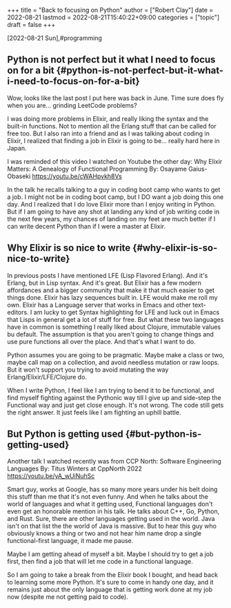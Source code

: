 +++
title = "Back to focusing on Python"
author = ["Robert Clay"]
date = 2022-08-21
lastmod = 2022-08-21T15:40:22+09:00
categories = ["topic"]
draft = false
+++

<span class="timestamp-wrapper"><span class="timestamp">[2022-08-21 Sun]</span></span>,#programming


## Python is not perfect but it what I need to focus on for a bit {#python-is-not-perfect-but-it-what-i-need-to-focus-on-for-a-bit}

Wow, looks like the last post I put here was back in June. Time sure does fly
when you are... grinding LeetCode problems?

I was doing more problems in Elixir, and really liking the syntax and the
built-in functions. Not to mention all the Erlang stuff that can be called
for free too. But I also ran into a friend and as I was talking about coding
in Elixir, I realized that finding a job in Elixir is going to be... really
hard here in Japan.

I was reminded of this video I watched on Youtube the other day:
Why Elixir Matters: A Genealogy of Functional Programming
By: Osayame Gaius-Obaseki
<https://youtu.be/cWAHpvkh8Vs>

In the talk he recalls talking to a guy in coding boot camp who wants to get
a job. I might not be in coding boot camp, but I DO want a job doing this
one day. And I realized that I do love Elixir more than I enjoy writing in
Python. But if I am going to have any shot at landing any kind of job
writing code in the next few years, my chances of landing on my feet are
much better if I can write decent Python than if I were a master at Elixir.


## Why Elixir is so nice to write {#why-elixir-is-so-nice-to-write}

In previous posts I have mentioned LFE (Lisp Flavored Erlang). And it's
Erlang, but in Lisp syntax. And it's great. But Elixir has a few modern
affordances and a bigger community that make it that much easier to get
things done. Elixir has lazy sequences built in. LFE would make me roll my
own. Elixir has a Language server that works in Emacs and other
text-editors. I am lucky to get Syntax highlighting for LFE and luck out in
Emacs that Lisps in general get a lot of stuff for free. But what these two
languages have in common is something I really liked about Clojure,
immutable values bu default. The assumption is that you aren't going to
change things and use pure functions all over the place. And that's what I
want to do.

Python assumes you are going to be pragmatic. Maybe make a class or two,
maybe call map on a collection, and avoid needless mutation or raw loops.
But it won't support you trying to avoid mutating the way
Erlang/Elixir/LFE/Clojure do.

When I write Python, I feel like I am trying to bend it to be functional,
and find myself fighting against the Pythonic way till I give up and
side-step the Functional way and just get close enough. It's not wrong. The
code still gets the right answer. It just feels like I am fighting an uphill battle.


## But Python is getting used {#but-python-is-getting-used}

Another talk I watched recently was from CCP North:
Software Engineering Languages
By: Titus Winters at CppNorth 2022
<https://youtu.be/yA_wUiNuhSc>

Smart guy, works at Google, has so many more years under his belt doing this
stuff than me that it's not even funny. And when he talks about the world of
languages and what it getting used, Functional languages don't even get an
honorable mention in his talk. He talks about C++, Go, Python, and Rust.
Sure, there are other languages getting used in the world. Java isn't on
that list the the world of Java is massive. But to hear this guy who
obviously knows a thing or two and not hear him name drop a single
functional-first language, it made me pause.

Maybe I am getting ahead of myself a bit. Maybe I should try to get a job
first, then find a job that will let me code in a functional language.

So I am going to take a break from the Elixir book I bought, and head back
to learning some more Python. It's sure to come in handy one day, and it
remains just about the only language that is getting work done at my job now
(despite me not getting paid to code).